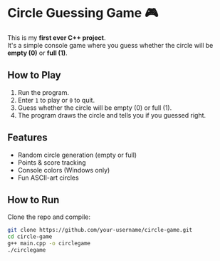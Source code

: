 # Circle Guessing Game 🎮

This is my **first ever C++ project**.  
It's a simple console game where you guess whether the circle will be **empty (0)** or **full (1)**.  

## How to Play
1. Run the program.
2. Enter `1` to play or `0` to quit.
3. Guess whether the circle will be empty (0) or full (1).
4. The program draws the circle and tells you if you guessed right.

## Features
- Random circle generation (empty or full)
- Points & score tracking
- Console colors (Windows only)
- Fun ASCII-art circles

## How to Run
Clone the repo and compile:

```bash
git clone https://github.com/your-username/circle-game.git
cd circle-game
g++ main.cpp -o circlegame
./circlegame
